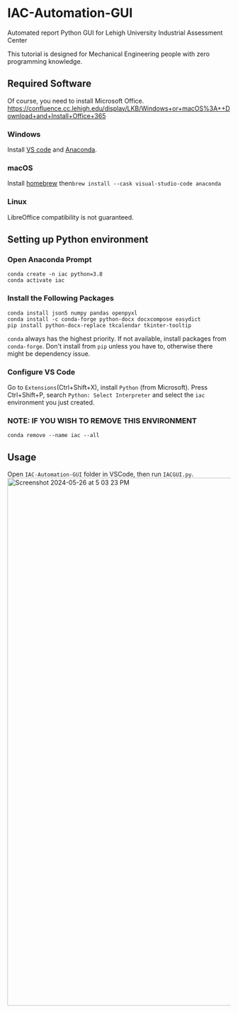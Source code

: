 # IAC-Automation-GUI
Automated report Python GUI for Lehigh University Industrial Assessment Center

This tutorial is designed for Mechanical Engineering people with zero programming knowledge.
## Required Software
Of course, you need to install Microsoft Office. https://confluence.cc.lehigh.edu/display/LKB/Windows+or+macOS%3A++Download+and+Install+Office+365
### Windows
Install [VS code](https://code.visualstudio.com/download) and [Anaconda](https://www.anaconda.com/download).
### macOS
Install [homebrew](https://brew.sh) then```brew install --cask visual-studio-code anaconda```
### Linux
LibreOffice compatibility is not guaranteed.

## Setting up Python environment
### Open Anaconda Prompt
```
conda create -n iac python=3.8 
conda activate iac 
```
### Install the Following Packages
```
conda install json5 numpy pandas openpyxl
conda install -c conda-forge python-docx docxcompose easydict
pip install python-docx-replace tkcalendar tkinter-tooltip
```
`conda` always has the highest priority. If not available, install packages from `conda-forge`. Don't install from `pip` unless you have to, otherwise there might be dependency issue.
### Configure VS Code
Go to `Extensions`(Ctrl+Shift+X), install `Python` (from Microsoft).
Press Ctrl+Shift+P, search `Python: Select Interpreter` and select the `iac` environment you just created.
### NOTE: IF YOU WISH TO REMOVE THIS ENVIRONMENT
```
conda remove --name iac --all
```

## Usage
Open `IAC-Automation-GUI` folder in VSCode, then run `IACGUI.py`.
<img width="1192" alt="Screenshot 2024-05-26 at 5 03 23 PM" src="https://github.com/BrushXue/IAC-Automation-GUI/assets/12702149/82567131-b7e5-4209-aba3-bc70b5b24973">
